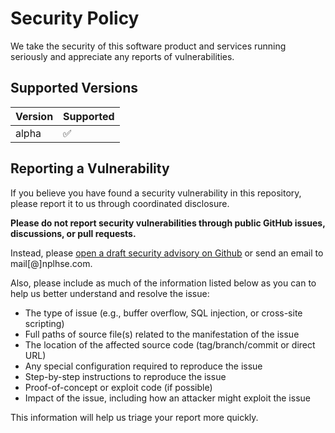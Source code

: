 # Security Policy

We take the security of this software product and services running seriously and appreciate any reports of vulnerabilities.

## Supported Versions

| Version | Supported          |
| ------- | ------------------ |
| alpha   | :white_check_mark: |

## Reporting a Vulnerability

If you believe you have found a security vulnerability in this repository, please report it to us through coordinated disclosure.

**Please do not report security vulnerabilities through public GitHub issues, discussions, or pull requests.**

Instead, please [open a draft security advisory on Github](https://github.com/nplhse/cois/security/advisories/new) or send an email to mail[@]nplhse.com.

Also, please include as much of the information listed below as you can to help us better understand and resolve the issue:

-   The type of issue (e.g., buffer overflow, SQL injection, or cross-site scripting)
-   Full paths of source file(s) related to the manifestation of the issue
-   The location of the affected source code (tag/branch/commit or direct URL)
-   Any special configuration required to reproduce the issue
-   Step-by-step instructions to reproduce the issue
-   Proof-of-concept or exploit code (if possible)
-   Impact of the issue, including how an attacker might exploit the issue

This information will help us triage your report more quickly.
